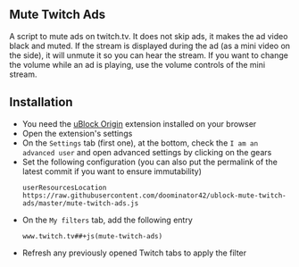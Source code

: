 ## Mute Twitch Ads
A script to mute ads on twitch.tv. It does not skip ads, it makes the ad video black and muted. If the stream is displayed during the ad (as a mini video on the side), it will unmute it so you can hear the stream. If you want to change the volume while an ad is playing, use the volume controls of the mini stream.

## Installation
- You need the [uBlock Origin](https://github.com/gorhill/uBlock) extension installed on your browser
- Open the extension's settings
- On the `Settings` tab (first one), at the bottom, check the `I am an advanced user` and open advanced settings by clicking on the gears
- Set the following configuration (you can also put the permalink of the latest commit if you want to ensure immutability)
    ```
    userResourcesLocation https://raw.githubusercontent.com/doominator42/ublock-mute-twitch-ads/master/mute-twitch-ads.js
    ```
- On the `My filters` tab, add the following entry
    ```
    www.twitch.tv##+js(mute-twitch-ads)
    ```
- Refresh any previously opened Twitch tabs to apply the filter
